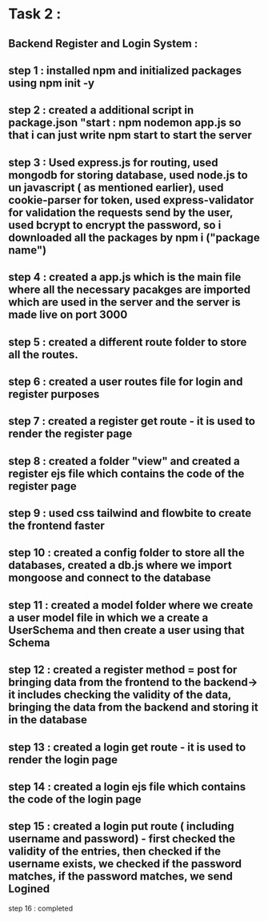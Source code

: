 # Task 2 : 

## Backend Register and Login System : 

step 1 : installed npm and initialized packages using npm init -y
---
step 2 : created a additional script in package.json "start : npm nodemon app.js so that i can just write npm start to start the server
---
step 3 : Used express.js for routing, used mongodb for storing database, used node.js to un javascript ( as mentioned earlier), used cookie-parser for token, used express-validator for validation the requests send by the user, used bcrypt to encrypt the password, so i downloaded all the packages by npm i ("package name")
---
step 4 : created a app.js which is the main file where all the necessary pacakges are imported which are used in the server and the server is made live on port 3000
---
step 5 : created a different route folder to store all the routes. 
---
step 6 : created a user routes file for login and register purposes
---
step 7 : created a register get route - it is used to render the register page 
---
step 8 : created a folder "view" and created a register ejs file which contains the code of the register page
---
step 9 : used css tailwind and flowbite to create the frontend faster
---
step 10 : created a config folder to store all the databases, created a db.js where we import mongoose and connect to the database
---
step 11 : created a model folder where we create a user model file in which we a create a UserSchema and then create a user using that Schema 
---
step 12 : created a register method = post for bringing data from the frontend to the backend-> it includes checking the validity of the data, bringing the data from the backend and storing it in the database
---
step 13 : created a login get route - it is used to render the login page
---
step 14 : created a login ejs file which contains the code of the login page
---
step 15 : created a login put route ( including username and password) - first checked the validity of the entries, then checked if the username exists, we checked if the password matches, if the password matches, we send Logined
---
step 16 : completed 
